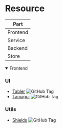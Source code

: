 # Resource

|Part     |
|-----    |
|Frontend |
|Service  |
|Backend  |
|Store    |

<details open>

<summary>Frontend</summary>

### UI
- [Tabler](https://github.com/tabler/tabler)  ![GitHub Tag](https://img.shields.io/github/v/tag/tabler/tabler)
- [Tamagui](https://github.com/tamagui/tamagui)  ![GitHub Tag](https://img.shields.io/github/v/tag/tamagui/tamagui)
### Utils
- [Shields](https://github.com/badges/shields) ![GitHub Tag](https://img.shields.io/github/v/tag/badges/shields)
</details>
